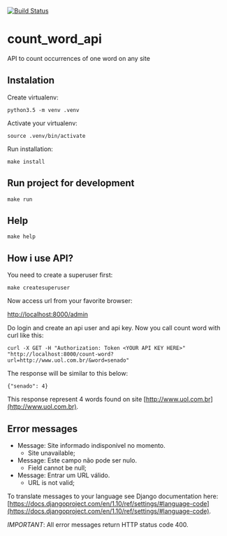 [![Build Status](https://travis-ci.org/rafaelhenrique/count_word_api.svg?branch=master)](https://travis-ci.org/rafaelhenrique/count_word_api)

# count_word_api

API to count occurrences of one word on any site

## Instalation

Create virtualenv:

```
python3.5 -m venv .venv
```

Activate your virtualenv:

```
source .venv/bin/activate
```

Run installation:

```
make install
```

## Run project for development

```
make run
```

## Help

```
make help
```

## How i use API?

You need to create a superuser first:

```
make createsuperuser
```

Now access url from your favorite browser:

[http://localhost:8000/admin](http://localhost:8000/admin)

Do login and create an api user and api key. Now you call count word with curl like this:

```
curl -X GET -H "Authorization: Token <YOUR API KEY HERE>" "http://localhost:8000/count-word?url=http://www.uol.com.br/&word=senado"
```

The response will be similar to this below:

```
{"senado": 4}
```

This response represent 4 words found on site [http://www.uol.com.br](http://www.uol.com.br).

## Error messages

- Message: Site informado indisponível no momento.
    - Site unavailable;
- Message: Este campo não pode ser nulo.
    - Field cannot be null;
- Message: Entrar um URL válido.
    - URL is not valid;

To translate messages to your language see Django documentation here: [https://docs.djangoproject.com/en/1.10/ref/settings/#language-code](https://docs.djangoproject.com/en/1.10/ref/settings/#language-code).

*IMPORTANT*: All error messages return HTTP status code 400.

